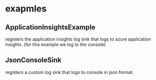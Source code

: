 # exapmles

## ApplicationInsightsExample

registers the application insights log sink that logs to azure application insights.
(for this example we log to the console)

## JsonConsoleSink

registers a custom log sink that logs to console in json format.
